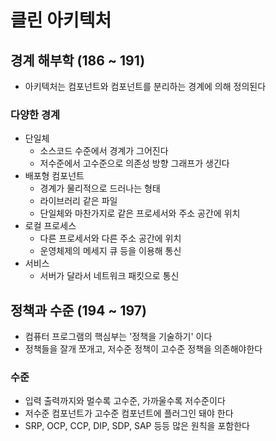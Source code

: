 # 클린 아키텍처

## 경계 해부학 (186 ~ 191)

- 아키텍처는 컴포넌트와 컴포넌트를 분리하는 경계에 의해 정의된다

### 다양한 경계

- 단일체
  - 소스코드 수준에서 경계가 그어진다
  - 저수준에서 고수준으로 의존성 방향 그래프가 생긴다
- 배포형 컴포넌트
  - 경계가 물리적으로 드러나는 형태
  - 라이브러리 같은 파일
  - 단일체와 마찬가지로 같은 프로세서와 주소 공간에 위치
- 로컬 프로세스
  - 다른 프로세서와 다른 주소 공간에 위치
  - 운영체제의 메세지 큐 등을 이용해 통신
- 서비스
  - 서버가 달라서 네트워크 패킷으로 통신

## 정책과 수준 (194 ~ 197)

- 컴퓨터 프로그램의 핵심부는 '정책을 기술하기' 이다
- 정책들을 잘개 쪼개고, 저수준 정책이 고수준 정책을 의존해야한다

### 수준

- 입력 출력까지와 멀수록 고수준, 가까울수록 저수준이다
- 저수준 컴포넌트가 고수준 컴포넌트에 플러그인 돼야 한다
- SRP, OCP, CCP, DIP, SDP, SAP 등등 많은 원칙을 포함한다
